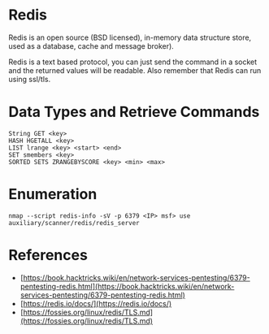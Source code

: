 # Redis
Redis is an open source (BSD licensed), in-memory data structure store, used as a database, cache and message broker).

Redis is a text based protocol, you can just send the command in a socket and the returned values will be readable. Also remember that Redis can run using ssl/tls.

# Data Types and Retrieve Commands

```
String GET <key>
HASH HGETALL <key>
LIST lrange <key> <start> <end>
SET smembers <key>
SORTED SETS ZRANGEBYSCORE <key> <min> <max>
```


# Enumeration
```
nmap --script redis-info -sV -p 6379 <IP> msf> use auxiliary/scanner/redis/redis_server
```


# References
- [https://book.hacktricks.wiki/en/network-services-pentesting/6379-pentesting-redis.html](https://book.hacktricks.wiki/en/network-services-pentesting/6379-pentesting-redis.html)
- [https://redis.io/docs/](https://redis.io/docs/)
- [https://fossies.org/linux/redis/TLS.md](https://fossies.org/linux/redis/TLS.md)
